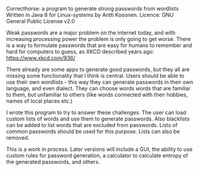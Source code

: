 Correcthorse: a program to generate strong passwords from wordlists
Written in Java 8 for Linux-systems by Antti Kosonen. 
Licence: GNU General Public License v2.0

Weak passwords are a major problem on the internet today, and with 
increasing processing power the problem is only going to get worse.
There is a way to formulate passwords that are easy for humans to
remember and hard for computers to guess, as XKCD described years
ago: https://www.xkcd.com/936/

There already are some apps to generate good passwords, but they all
are missing some functionality that I think is central. Users should
be able to use their own wordlists - this way they can generate
passwords in their own language, and even dialect. They can choose 
words words that are familiar to them, but unfamiliar to others
(like words connected with their hobbies, names of local places
etc.)

I wrote this program to try to answer these challenges. The user
can load custom lists of words and use them to generate passwords.
Also blacklists can be added to list words that are excluded from
passwords. Lists of common passwords should be used for this 
purpose. Lists can also be removed.

This is a work in process. Later versions will include a GUI, the
ability to use custom rules for password generation, a calculator
to calculate entropy of the generated passwords, and others.
